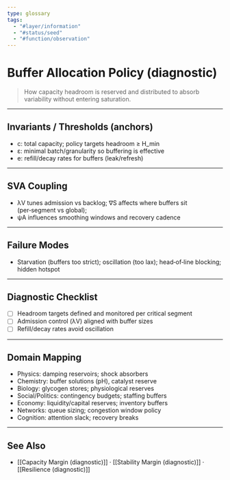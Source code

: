 ```yaml
---
type: glossary
tags:
  - "#layer/information"
  - "#status/seed"
  - "#function/observation"
---
```


# Buffer Allocation Policy (diagnostic)

> How capacity headroom is reserved and distributed to absorb variability without entering saturation.

---

## Invariants / Thresholds (anchors)

- c: total capacity; policy targets headroom ≥ H_min
- ε: minimal batch/granularity so buffering is effective
- e: refill/decay rates for buffers (leak/refresh)

---

## SVA Coupling

- λV tunes admission vs backlog; ∇S affects where buffers sit (per‑segment vs global);
- ψA influences smoothing windows and recovery cadence

---

## Failure Modes

- Starvation (buffers too strict); oscillation (too lax); head‑of‑line blocking; hidden hotspot

---

## Diagnostic Checklist

- [ ] Headroom targets defined and monitored per critical segment
- [ ] Admission control (λV) aligned with buffer sizes
- [ ] Refill/decay rates avoid oscillation

---

## Domain Mapping

- Physics: damping reservoirs; shock absorbers
- Chemistry: buffer solutions (pH), catalyst reserve
- Biology: glycogen stores; physiological reserves
- Social/Politics: contingency budgets; staffing buffers
- Economy: liquidity/capital reserves; inventory buffers
- Networks: queue sizing; congestion window policy
- Cognition: attention slack; recovery breaks

---

## See Also

- [[Capacity Margin (diagnostic)]] · [[Stability Margin (diagnostic)]] · [[Resilience (diagnostic)]]

